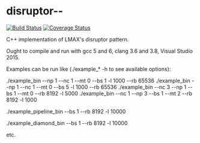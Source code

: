disruptor--
===========
[![Build Status](https://travis-ci.org/karopawil/disruptor--.svg?branch=develop)](https://travis-ci.org/karopawil/disruptor--) [![Coverage Status](https://coveralls.io/repos/karopawil/disruptor--/badge.svg?branch=develop)](https://coveralls.io/r/karopawil/disruptor--?branch=develop)

C++ implementation of LMAX's disruptor pattern.

Ought to compile and run with gcc 5 and 6, clang 3.6 and 3.8, Visual Studio 2015.

Examples can be run like (./example_* -h to see available options):

./example_bin --np 1 --nc 1 --mt 0 --bs 1 -l 1000 --rb 65536
./example_bin --np 1 --nc 1 --mt 0 --bs 5 -l 1000 --rb 65536
./example_bin --nc 3 --np 1 --bs 1 --mt 0 --rb 8192 -l 5000
./example_bin --nc 1 --np 3 --bs 1 --mt 2 --rb 8192 -l 1000

./example_pipeline_bin --bs 1 --rb 8192 -l 10000

./example_diamond_bin --bs 1 --rb 8192 -l 10000

etc.

